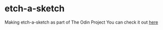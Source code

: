 # etch-a-sketch
Making etch-a-sketch as part of The Odin Project
You can check it out [here](https://lejz0.github.io/etch-a-sketch/)

